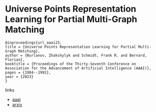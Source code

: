 # Universe Points Representation Learning for Partial Multi-Graph Matching

```
@inproceedings{url_aaai23,
title = {Universe Points Representation Learning for Partial Multi-Graph Matching},
author = {Nurlanov, Zhakshylyk and Schmidt, Frank R. and Bernard, Florian},
booktitle = {Proceedings of the Thirty-Seventh Conference on Association for the Advancement of Artificial Intelligence (AAAI)},
pages = {1984--1992},
year = {2023}
}
```

links
- [aaai](https://ojs.aaai.org/index.php/AAAI/article/view/25290)
- [arxiv](https://arxiv.org/abs/2212.00780)
